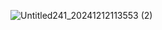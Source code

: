         ![Untitled241_20241212113553 (2)](https://github.com/user-attachments/assets/dcc71788-ea16-44a7-9d40-3c4af54fc0c1)


<!---!
mulloily/mulloily is a ✨ special ✨ repository because its `README.md` (this file) appears on your GitHub profile.
You can click the Preview link to take a look at your changes.
--->
